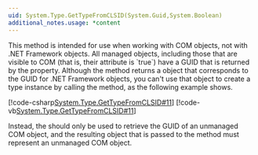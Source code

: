 ```yaml
---
uid: System.Type.GetTypeFromCLSID(System.Guid,System.Boolean)
additional_notes.usage: *content
---
```


<p>This method is intended for use when working with COM objects, not with .NET Framework objects. All managed objects, including those that are visible to COM (that is, their <xref href="System.Runtime.InteropServices.ComVisibleAttribute"></xref> attribute is `true`) have a GUID that is returned by the <xref href="System.Type.GUID"></xref> property. Although the method returns a <xref href="System.Type"></xref> object that corresponds to the GUID for .NET Framework objects, you can't use that <xref href="System.Type"></xref> object to create a type instance by calling the  <xref href="System.Activator.CreateInstance(System.Type)"></xref> method, as the following example shows.  
  
 [!code-csharp[System.Type.GetTypeFromCLSID#11](~/samples/snippets/csharp/VS_Snippets_CLR_System/system.type.gettypefromclsid/cs/gettypefromclsid11.cs#11)]
 [!code-vb[System.Type.GetTypeFromCLSID#11](~/samples/snippets/visualbasic/VS_Snippets_CLR_System/system.type.gettypefromclsid/vb/gettypefromclsid11.vb#11)]  
  
 Instead, the <xref href="System.Type.GetTypeFromCLSID(System.Guid,System.String,System.Boolean)"></xref> should only be used to retrieve the GUID of an unmanaged COM object, and the resulting<xref href="System.Type"></xref> object that is passed to the <xref href="System.Activator.CreateInstance(System.Type)"></xref>method must represent an unmanaged COM object.</p>



